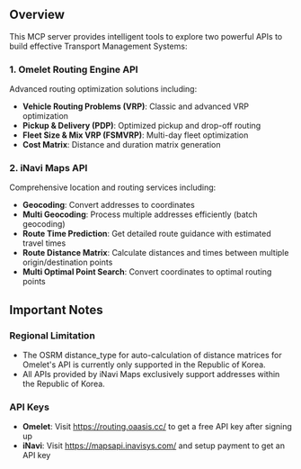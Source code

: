 ## Overview
This MCP server provides intelligent tools to explore two powerful APIs to build effective Transport Management Systems:

### 1. Omelet Routing Engine API
Advanced routing optimization solutions including:
- **Vehicle Routing Problems (VRP)**: Classic and advanced VRP optimization
- **Pickup & Delivery (PDP)**: Optimized pickup and drop-off routing
- **Fleet Size & Mix VRP (FSMVRP)**: Multi-day fleet optimization
- **Cost Matrix**: Distance and duration matrix generation

### 2. iNavi Maps API
Comprehensive location and routing services including:
- **Geocoding**: Convert addresses to coordinates
- **Multi Geocoding**: Process multiple addresses efficiently (batch geocoding)
- **Route Time Prediction**: Get detailed route guidance with estimated travel times
- **Route Distance Matrix**: Calculate distances and times between multiple origin/destination points
- **Multi Optimal Point Search**: Convert coordinates to optimal routing points

## Important Notes
### Regional Limitation
- The OSRM distance_type for auto-calculation of distance matrices for Omelet's API is currently only supported in the Republic of Korea.
- All APIs provided by iNavi Maps exclusively support addresses within the Republic of Korea.

### API Keys
- **Omelet**: Visit https://routing.oaasis.cc/ to get a free API key after signing up
- **iNavi**: Visit https://mapsapi.inavisys.com/ and setup payment to get an API key
